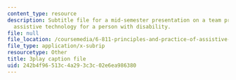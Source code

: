 ```yaml
---
content_type: resource
description: Subtitle file for a mid-semester presentation on a team project to develop
  assistive technology for a person with disability.
file: null
file_location: /coursemedia/6-811-principles-and-practice-of-assistive-technology-fall-2014/242b4f96513c4a293c3c02e6ea986380_EWjWv1YBB7A.srt
file_type: application/x-subrip
resourcetype: Other
title: 3play caption file
uid: 242b4f96-513c-4a29-3c3c-02e6ea986380
---
```

